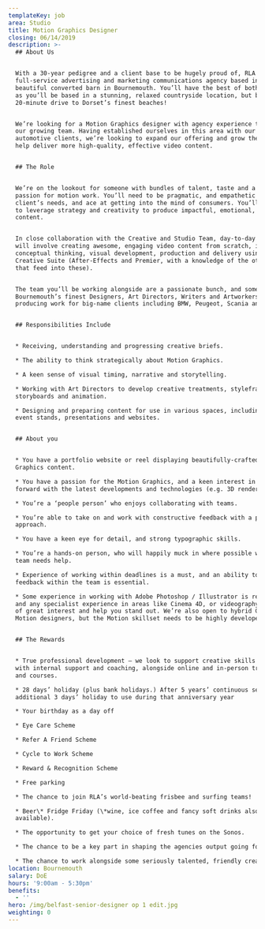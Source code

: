 ```yaml
---
templateKey: job
area: Studio
title: Motion Graphics Designer
closing: 06/14/2019
description: >-
  ## About Us


  With a 30-year pedigree and a client base to be hugely proud of, RLA is a
  full-service advertising and marketing communications agency based in a
  beautiful converted barn in Bournemouth. You’ll have the best of both worlds
  as you’ll be based in a stunning, relaxed countryside location, but be just a
  20-minute drive to Dorset’s finest beaches!


  We’re looking for a Motion Graphics designer with agency experience to join
  our growing team. Having established ourselves in this area with our leading
  automotive clients, we’re looking to expand our offering and grow the team to
  help deliver more high-quality, effective video content.


  ## The Role


  We’re on the lookout for someone with bundles of talent, taste and a real
  passion for motion work. You’ll need to be pragmatic, and empathetic to our
  client’s needs, and ace at getting into the mind of consumers. You’ll be able
  to leverage strategy and creativity to produce impactful, emotional, memorable
  content.


  In close collaboration with the Creative and Studio Team, day-to-day tasks
  will involve creating awesome, engaging video content from scratch, including
  conceptual thinking, visual development, production and delivery using Adobe
  Creative Suite (After-Effects and Premier, with a knowledge of the other apps
  that feed into these).


  The team you’ll be working alongside are a passionate bunch, and some of
  Bournemouth’s finest Designers, Art Directors, Writers and Artworkers, all
  producing work for big-name clients including BMW, Peugeot, Scania and Volvo.


  ## Responsibilities Include


  * Receiving, understanding and progressing creative briefs.

  * The ability to think strategically about Motion Graphics.

  * A keen sense of visual timing, narrative and storytelling.

  * Working with Art Directors to develop creative treatments, styleframes,
  storyboards and animation.

  * Designing and preparing content for use in various spaces, including social,
  event stands, presentations and websites.


  ## About you


  * You have a portfolio website or reel displaying beautifully-crafted Motion
  Graphics content.

  * You have a passion for the Motion Graphics, and a keen interest in pushing
  forward with the latest developments and technologies (e.g. 3D rendering).

  * You’re a ‘people person’ who enjoys collaborating with teams.

  * You’re able to take on and work with constructive feedback with a positive
  approach.

  * You have a keen eye for detail, and strong typographic skills.

  * You’re a hands-on person, who will happily muck in where possible when the
  team needs help.

  * Experience of working within deadlines is a must, and an ability to take on
  feedback within the team is essential.

  * Some experience in working with Adobe Photoshop / Illustrator is required,
  and any specialist experience in areas like Cinema 4D, or videography will be
  of great interest and help you stand out. We’re also open to hybrid Graphic /
  Motion designers, but the Motion skillset needs to be highly developed.


  ## The Rewards


  * True professional development – we look to support creative skills growth
  with internal support and coaching, alongside online and in-person training
  and courses.

  * 28 days’ holiday (plus bank holidays.) After 5 years’ continuous service, an
  additional 3 days’ holiday to use during that anniversary year

  * Your birthday as a day off

  * Eye Care Scheme

  * Refer A Friend Scheme

  * Cycle to Work Scheme

  * Reward & Recognition Scheme

  * Free parking

  * The chance to join RLA’s world-beating frisbee and surfing teams!

  * Beer\* Fridge Friday (\*wine, ice coffee and fancy soft drinks also
  available).

  * The opportunity to get your choice of fresh tunes on the Sonos.

  * The chance to be a key part in shaping the agencies output going forward.

  * The chance to work alongside some seriously talented, friendly creatives.
location: Bournemouth
salary: DoE
hours: '9:00am - 5:30pm'
benefits:
  - ''
hero: /img/belfast-senior-designer op 1 edit.jpg
weighting: 0
---
```


